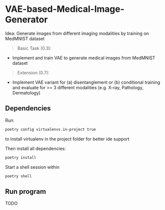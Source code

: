 # VAE-based-Medical-Image-Generator

Idea: Generate images from different imaging modalities by training on MedMNIST dataset
> Basic Task (0.3):
* Implement and train VAE to generate medical images from MedMNIST dataset

>Extension (0.7):
* Implement VAE variant for (a) disentanglement or (b) conditional training and evaluate for >= 3 different modalities (e.g. X-ray, Pathology, Dermatology)


## Dependencies

Run:

```bash
poetry config virtualenvs.in-project true
```

to install virtualenv in the project folder for better ide support

Then install all dependencies:

```bash
poetry install
```

Start a shell session within

```bash
poetry shell
```

## Run program

TODO